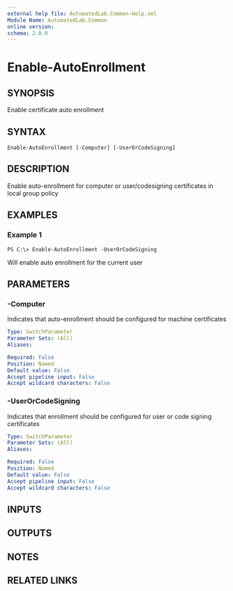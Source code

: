```yaml
---
external help file: AutomatedLab.Common-Help.xml
Module Name: AutomatedLab.Common
online version:
schema: 2.0.0
---
```


# Enable-AutoEnrollment

## SYNOPSIS
Enable certificate auto enrollment

## SYNTAX

```
Enable-AutoEnrollment [-Computer] [-UserOrCodeSigning]
```

## DESCRIPTION
Enable auto-enrollment for computer or user/codesigning certificates in local group policy

## EXAMPLES

### Example 1
```
PS C:\> Enable-AutoEnrollment -UserOrCodeSigning
```

Will enable auto enrollment for the current user

## PARAMETERS

### -Computer
Indicates that auto-enrollment should be configured for machine certificates

```yaml
Type: SwitchParameter
Parameter Sets: (All)
Aliases:

Required: False
Position: Named
Default value: False
Accept pipeline input: False
Accept wildcard characters: False
```

### -UserOrCodeSigning
Indicates that enrollment should be configured for user or code signing certificates

```yaml
Type: SwitchParameter
Parameter Sets: (All)
Aliases:

Required: False
Position: Named
Default value: False
Accept pipeline input: False
Accept wildcard characters: False
```

## INPUTS

## OUTPUTS

## NOTES

## RELATED LINKS
